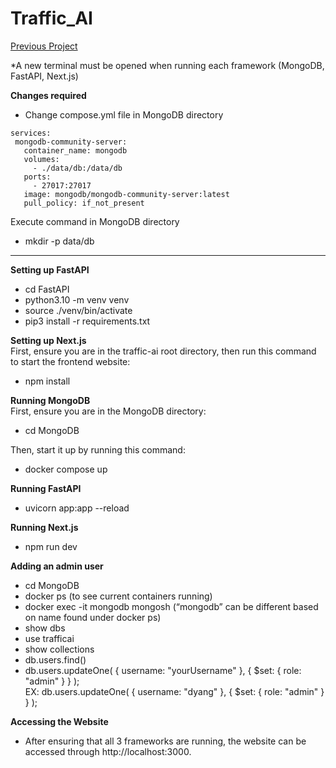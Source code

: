 # Traffic_AI
[Previous Project](https://vtechworks.lib.vt.edu/items/bd9772e1-81d0-48af-89fe-31c788c01ec5)

*A new terminal must be opened when running each framework (MongoDB, FastAPI, Next.js)

**Changes required**  
- Change compose.yml file in MongoDB directory  
```
services:
 mongodb-community-server:
   container_name: mongodb
   volumes:
     - ./data/db:/data/db
   ports:
     - 27017:27017
   image: mongodb/mongodb-community-server:latest
   pull_policy: if_not_present
```
Execute command in MongoDB directory  
- mkdir -p data/db

---

**Setting up FastAPI**  
- cd FastAPI
- python3.10 -m venv venv
- source ./venv/bin/activate
- pip3 install -r requirements.txt

**Setting up Next.js**  
First, ensure you are in the traffic-ai root directory, then run this command to start the
frontend website:
- npm install

**Running MongoDB**  
First, ensure you are in the MongoDB directory:  
- cd MongoDB   

Then, start it up by running this command:  
- docker compose up

**Running FastAPI**
- uvicorn app:app --reload

**Running Next.js**
- npm run dev

**Adding an admin user**
- cd MongoDB
- docker ps (to see current containers running)
- docker exec -it mongodb mongosh (“mongodb” can be different based on name found under docker ps)  
- show dbs
- use trafficai
- show collections
- db.users.find()
- db.users.updateOne( { username: "yourUsername" }, { $set: { role: "admin" } } );  
EX: db.users.updateOne( { username: "dyang" }, { $set: { role: "admin" } } );

**Accessing the Website** 
- After ensuring that all 3 frameworks are running, the website can be accessed through
http://localhost:3000.
